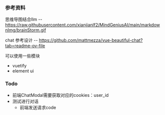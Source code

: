 ### 参考资料
思维导图结合llm -- https://raw.githubusercontent.com/xianjianlf2/MindGeniusAI/main/markdownImg/brainStorm.gif

chat 参考设计 -- https://github.com/mattmezza/vue-beautiful-chat?tab=readme-ov-file

可以使用一些模块
- vuetify
- element ui

### Todo
- 前端ChatModal需要获取对应的cookies：user_id
- 测试进行对话
    - 前端发送请求code